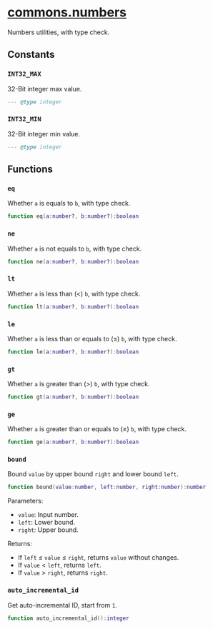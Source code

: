 <!-- markdownlint-disable MD001 MD013 MD034 MD033 MD051 -->

# [commons.numbers](https://github.com/linrongbin16/commons.nvim/blob/main/lua/commons/numbers.lua)

Numbers utilities, with type check.

## Constants

### `INT32_MAX`

32-Bit integer max value.

```lua
--- @type integer
```

### `INT32_MIN`

32-Bit integer min value.

```lua
--- @type integer
```

## Functions

### `eq`

Whether `a` is equals to `b`, with type check.

```lua
function eq(a:number?, b:number?):boolean
```

### `ne`

Whether `a` is not equals to `b`, with type check.

```lua
function ne(a:number?, b:number?):boolean
```

### `lt`

Whether `a` is less than (&lt;) `b`, with type check.

```lua
function lt(a:number?, b:number?):boolean
```

### `le`

Whether `a` is less than or equals to (&le;) `b`, with type check.

```lua
function le(a:number?, b:number?):boolean
```

### `gt`

Whether `a` is greater than (&gt;) `b`, with type check.

```lua
function gt(a:number?, b:number?):boolean
```

### `ge`

Whether `a` is greater than or equals to (&ge;) `b`, with type check.

```lua
function ge(a:number?, b:number?):boolean
```

### `bound`

Bound `value` by upper bound `right` and lower bound `left`.

```lua
function bound(value:number, left:number, right:number):number
```

Parameters:

- `value`: Input number.
- `left`: Lower bound.
- `right`: Upper bound.

Returns:

- If `left` &le; `value` &le; `right`, returns `value` without changes.
- If `value` &lt; `left`, returns `left`.
- If `value` &gt; `right`, returns `right`.

### `auto_incremental_id`

Get auto-incremental ID, start from `1`.

```lua
function auto_incremental_id():integer
```
